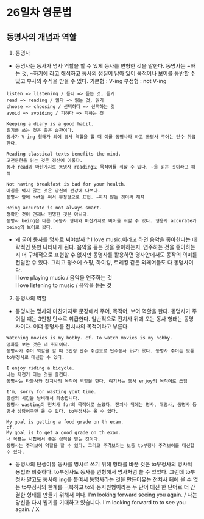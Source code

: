 # 26일차 영문법

## 동명사의 개념과 역할

1. 동명사

-   동명사는 동사가 명사 역할을 할 수 있게 동사를 변형한 것을 말한다.
    동명사는 ~하는 것, ~하기에 라고 해석하고 동사의 성질이 남아 있어 목적어나 보어를 동반할 수 있고 부사의 수식을 받을 수 있다.
    기본형 : V-ing
    부정형 : not V-ing

```
listen => listening / 듣다 => 듣는 것, 듣기
read => reading / 읽다 => 읽는 것, 읽기
choose => choosing / 선택하다 => 선택하는 것
avoid => avoiding / 피하다 => 피하는 것
```

```
Keeping a diary is a good habit.
일기를 쓰는 것은 좋은 습관이다.
동사가 V-ing 형태가 되어 명사 역할을 할 때 이를 동명사라 하고 동명사 주어는 단수 취급한다.

Reading classical texts benefits the mind.
고전문헌을 읽는 것은 정신에 이롭다.
동사 read와 마찬가지로 동명사 reading도 목적어를 취할 수 있다. ~을 읽는 것이라고 해석

Not having breakfast is bad for your health.
아침을 먹지 않는 것은 당신의 건강에 나쁘다.
동명사 앞에 not을 써서 부정형으로 표현. ~하지 않는 것이라 해석

Being accurate is not always smart.
정확한 것이 언제나 현명한 것은 아니다.
동명사 being은 다른 be동사 형태와 마찬가지로 버어를 취할 수 있다. 형용사 accurate가 being의 보어로 왔다.
```

-   왜 굳이 동사를 명사로 써야할까 ?
    I love music.이라고 하면 음악을 좋아한다는 대략적인 뜻만 나타내게 된다. 음악을 듣는 것을 좋아하는지, 연주하는 것을 좋아하는지 더 구체적으로 표현할 수 없지만 동명사를 활용하면 명사안에서도 동작의 의미를 전달할 수 있다. 그리고 평소에 쇼핑, 하이킹, 트레킹 같은 외래어들도 다 동명사이다.  
    I love playing music / 음악을 연주하는 것  
    I love listening to music / 음악을 듣는 것

2. 동명사의 역할

-   동명사는 명사와 마찬가지로 문장에서 주어, 목적어, 보어 역할을 한다.
    동명사가 주어일 때는 3인칭 단수로 취급한다.
    일반적으로 전치사 뒤에 오는 동사 형태는 동명사이다. 이떄 동명사를 전치사의 목적어라고 부른다.

```
Watching movies is my hobby. cf. To watch movies is my hobby.
영화를 보는 것은 내 취미이다.
동명사가 주어 역할을 할 때 3인칭 단수 취급으로 단수동사 is가 왔다. 동명사 주어는 보통 to부정사로 대신할 수 있다.

I enjoy riding a bicycle.
나는 자전거 타는 것을 즐긴다.
동명사는 타동사와 전치사의 목적어 역할을 한다. 여기서는 동사 enjoy의 목적어로 쓰임

I'm, sorry for wasting yout time.
당신의 시간을 낭비해서 죄송합니다.
동명사 wasting이 전치사 for의 목적어로 쓰였다. 전치사 뒤에는 명사, 대명사, 동명사 등 명사 상당어구만 올 수 있다. to부정사는 올 수 없다.

My goal is getting a food grade on th exam.
cf.
My goal is to get a good grade on th exam.
내 목표는 시합에서 좋은 성적을 받는 것이다.
동명사는 주격보어 역할을 할 수 있다. 그리고 주격보어는 보통 to부정사 주격보어를 대신할 수 있다.
```

-   동명사의 탄생이유
    동사를 명사로 쓰기 위해 형태를 바꾼 것은 to부정사의 명사적 용법과 비슷하다. to부정사도 동사를 변형해서 명사처럼 쓸 수 있었다. 그런데 to부정사 말고도 동사에 ing를 붙여서 동명사라는 것을 만든이유는 전치사 뒤에 올 수 없는 to부정사의 한계를 극복하고 to와 동사원형이라는 두 단어 대신 한 단어로 더 간결한 형태를 만들기 위해서 이다.
    I'm looking forward seeing you again. / 나는 당신을 다시 뵙기를 기대하고 있습니다.
    I'm looking forward to to see you again. / X
